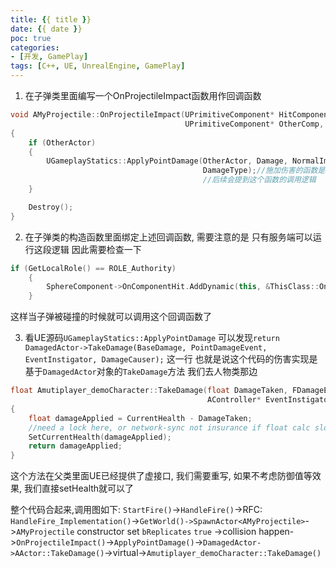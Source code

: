```yaml
---
title: {{ title }}
date: {{ date }}
poc: true
categories: 
- [开发, GamePlay]
tags: [C++, UE, UnrealEngine, GamePlay]
---
```


1. 在子弹类里面编写一个OnProjectileImpact函数用作回调函数
```cpp
void AMyProjectile::OnProjectileImpact(UPrimitiveComponent* HitComponent, AActor* OtherActor,
                                       UPrimitiveComponent* OtherComp, FVector NormalImpulse, const FHitResult& Hit)
{
	if (OtherActor)
	{
		UGameplayStatics::ApplyPointDamage(OtherActor, Damage, NormalImpulse, Hit, GetInstigator()->Controller, this,
		                                   DamageType);//施加伤害的函数是UE自己实现的, 我们只需要调用
                                           //后续会提到这个函数的调用逻辑
	}

	Destroy();
}
```

2. 在子弹类的构造函数里面绑定上述回调函数, 需要注意的是 只有服务端可以运行这段逻辑 因此需要检查一下
```cpp
if (GetLocalRole() == ROLE_Authority)
	{
		SphereComponent->OnComponentHit.AddDynamic(this, &ThisClass::OnProjectileImpact);
	}

```
这样当子弹被碰撞的时候就可以调用这个回调函数了

3. 看UE源码`UGameplayStatics::ApplyPointDamage` 可以发现`return DamagedActor->TakeDamage(BaseDamage, PointDamageEvent, EventInstigator, DamageCauser);` 这一行
也就是说这个代码的伤害实现是基于`DamagedActor`对象的`TakeDamage`方法
我们去人物类那边
```cpp
float Amutiplayer_demoCharacter::TakeDamage(float DamageTaken, FDamageEvent const& DamageEvent,
                                            AController* EventInstigator, AActor* DamageCauser)
{
	float damageApplied = CurrentHealth - DamageTaken;
	//need a lock here, or network-sync not insurance if float calc slower that network latency and client CPU disorder execute.
	SetCurrentHealth(damageApplied);
	return damageApplied;
}
```
这个方法在父类里面UE已经提供了虚接口, 我们需要重写, 如果不考虑防御值等效果, 我们直接setHealth就可以了


整个代码合起来,调用图如下:
`StartFire()`->`HandleFire()`->RFC: `HandleFire_Implementation()`->`GetWorld()->SpawnActor<AMyProjectile>`->`AMyProjectile` constructor set `bReplicates` `true`
->collision happen->`OnProjectileImpact()`->`ApplyPointDamage()`->`DamagedActor->AActor::TakeDamage()`->virtual->`Amutiplayer_demoCharacter::TakeDamage()`